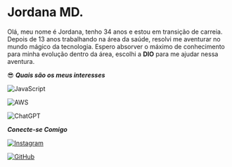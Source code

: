 # Jordana MD.

Olá, meu nome é Jordana, tenho 34 anos e estou em transição de carreia. Depois de 13 anos trabalhando na área da saúde, resolvi me aventurar no mundo mágico da tecnologia. Espero absorver o máximo de conhecimento para minha evolução dentro da área, escolhi a **DIO** para me ajudar nessa aventura.

 😎 _**Quais são os meus interesses**_
 
 
![JavaScript](https://img.shields.io/badge/javascript-%23323330.svg?style=for-the-badge&logo=javascript&logoColor=%23F7DF1E)

![AWS](https://img.shields.io/badge/AWS-%23FF9900.svg?style=for-the-badge&logo=amazon-aws&logoColor=white)

![ChatGPT](https://img.shields.io/badge/chatGPT-74aa9c?style=for-the-badge&logo=openai&logoColor=white)


 
**_Conecte-se Comigo_**

[![Instagram](https://img.shields.io/badge/Instagram-%23E4405F.svg?style=for-the-badge&logo=Instagram&logoColor=white)](https://www.instagram.com/jordanamdamasceno)

[![GitHub](https://img.shields.io/badge/github-%23121011.svg?style=for-the-badge&logo=github&logoColor=white)](https://github.com/jordanamd)

